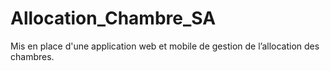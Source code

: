 # Allocation_Chambre_SA
Mis en place d'une application web et mobile de gestion de l’allocation des chambres.
